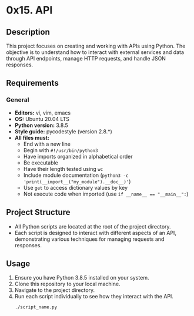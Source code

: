 # 0x15. API

## Description
This project focuses on creating and working with APIs using Python. The objective is to understand how to interact with external services and data through API endpoints, manage HTTP requests, and handle JSON responses.

## Requirements

### General
- **Editors:** vi, vim, emacs
- **OS:** Ubuntu 20.04 LTS
- **Python version:** 3.8.5
- **Style guide:** pycodestyle (version 2.8.*)
- **All files must:**
  - End with a new line
  - Begin with `#!/usr/bin/python3`
  - Have imports organized in alphabetical order
  - Be executable
  - Have their length tested using `wc`
  - Include module documentation (`python3 -c 'print(__import__("my_module").__doc__)'`)
  - Use `get` to access dictionary values by key
  - Not execute code when imported (use `if __name__ == "__main__":`)

## Project Structure
- All Python scripts are located at the root of the project directory.
- Each script is designed to interact with different aspects of an API, demonstrating various techniques for managing requests and responses.

## Usage
1. Ensure you have Python 3.8.5 installed on your system.
2. Clone this repository to your local machine.
3. Navigate to the project directory.
4. Run each script individually to see how they interact with the API.
   ```bash
   ./script_name.py

